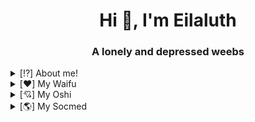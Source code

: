 <h1 align="center">Hi 👋, I'm Eilaluth</h1>
<h3 align="center">A lonely and depressed weebs</h3>
<details>
 <summary>[⁉️] About me!</summary>
 <br/>
 im just a highschool student who loves anime and manga,, well just a normal highschool weebs nothing else, also my favorit food is sate, nice to meet you!
</details>
<details>
 <summary>[❤️] My Waifu</summary>
  <br/>
  <ul>
    <li>Rize Tedeza</li>
    <li>Ruki Irokawa</li>
    <li>Rio Futaba</li>
    <li>Riho Flavin</li>
    <li>Aya Komichi</li>
    <li>Mio Akiyama</li>
    <li>Vignette Tsukinose April</li>
    <li>Yui Funami</li>
    <li>Yui Ichii</li>
  </ul>
</details>
<details>
 <summary>[💘] My Oshi</summary>
  <br/>
  <ul>
    <li>Risa Taneda</li>
    <li>Kaede Hondo</li>
    <li>Minami Tsuda</li>
  </ul>
</details>
<details>
 <summary>[🌎] My Socmed</summary>
  <br/>
  <ul>
    <li><a href="https://instagram.com/Eilaluth/">Instagram</a></li>
    <li><a href="https://facebook.com/Eilaluth/">Facebook</a></li>
    <li><a href="https://t.me/Eilaluth/">Telegram</a></li>
    <li><a href="https://twitter.com/Eilaluth/">Twitter</a></li>
    <li><a href="mailto:reidhoo@sgbteam.id">Email</a></li>
  </ul>
</details>
